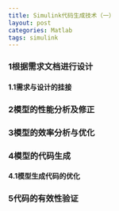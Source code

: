 ```yaml
---
title: Simulink代码生成技术（一）
layout: post
categories: Matlab
tags: simulink
---
```

### 1根据需求文档进行设计

#### 1.1需求与设计的挂接

### 2模型的性能分析及修正

### 3模型的效率分析与优化

### 4模型的代码生成

#### 4.1模型生成代码的优化

### 5代码的有效性验证